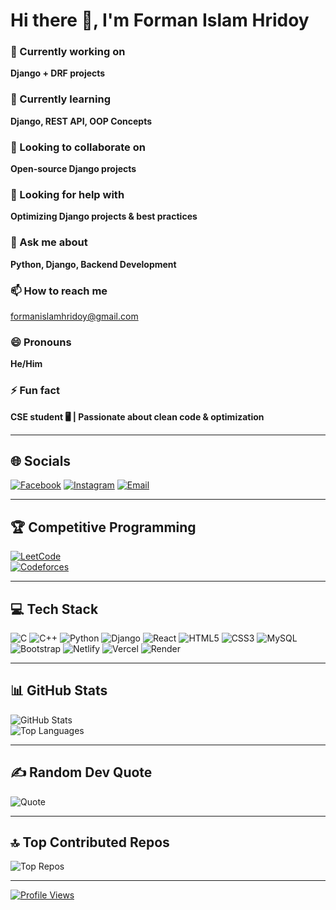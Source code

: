 # Hi there 👋, I'm Forman Islam Hridoy

### 🔭 Currently working on
**Django + DRF projects**  

### 🌱 Currently learning
**Django, REST API, OOP Concepts**  

### 👯 Looking to collaborate on
**Open-source Django projects**  

### 🤔 Looking for help with
**Optimizing Django projects & best practices**  

### 💬 Ask me about
**Python, Django, Backend Development**  

### 📫 How to reach me
[formanislamhridoy@gmail.com](mailto:formanislamhridoy@gmail.com)  

### 😄 Pronouns
**He/Him**  

### ⚡ Fun fact
**CSE student 🖥️ | Passionate about clean code & optimization**

---

## 🌐 Socials
[![Facebook](https://img.shields.io/badge/Facebook-%231877F2.svg?logo=Facebook&logoColor=white)](https://facebook.com/fardin.hridoy18)
[![Instagram](https://img.shields.io/badge/Instagram-%23E4405F.svg?logo=Instagram&logoColor=white)](https://instagram.com/fardin_hridoy____)
[![Email](https://img.shields.io/badge/Email-D14836?logo=gmail&logoColor=white)](mailto:formanislamhridoy@gmail.com)

---

## 🏆 Competitive Programming
[![LeetCode](https://img.shields.io/badge/LeetCode-FFA116?style=for-the-badge&logo=leetcode&logoColor=black)](https://leetcode.com/u/7rnVUFUcCZ/)  
[![Codeforces](https://img.shields.io/badge/Codeforces-445f9d?style=for-the-badge&logo=codeforces&logoColor=white)](https://codeforces.com/profile/MdFormanAli)

---

## 💻 Tech Stack
![C](https://img.shields.io/badge/C-%2300599C.svg?style=for-the-badge&logo=c&logoColor=white) 
![C++](https://img.shields.io/badge/C++-%2300599C.svg?style=for-the-badge&logo=c%2B%2B&logoColor=white)
![Python](https://img.shields.io/badge/Python-3670A0.svg?style=for-the-badge&logo=python&logoColor=ffdd54)
![Django](https://img.shields.io/badge/Django-%23092E20.svg?style=for-the-badge&logo=django&logoColor=white)
![React](https://img.shields.io/badge/React-%2320232a.svg?style=for-the-badge&logo=react&logoColor=%2361DAFB)
![HTML5](https://img.shields.io/badge/HTML5-%23E34F26.svg?style=for-the-badge&logo=html5&logoColor=white)
![CSS3](https://img.shields.io/badge/CSS3-%231572B6.svg?style=for-the-badge&logo=css3&logoColor=white)
![MySQL](https://img.shields.io/badge/MySQL-4479A1.svg?style=for-the-badge&logo=mysql&logoColor=white)
![Bootstrap](https://img.shields.io/badge/Bootstrap-%238511FA.svg?style=for-the-badge&logo=bootstrap&logoColor=white)
![Netlify](https://img.shields.io/badge/Netlify-%23000000.svg?style=for-the-badge&logo=netlify&logoColor=#00C7B7)
![Vercel](https://img.shields.io/badge/Vercel-%23000000.svg?style=for-the-badge&logo=vercel&logoColor=white)
![Render](https://img.shields.io/badge/Render-%46E3B7.svg?style=for-the-badge&logo=render&logoColor=white)

---

## 📊 GitHub Stats
![GitHub Stats](https://github-readme-stats.vercel.app/api?username=HridoyExe&theme=blue_navy&show_icons=true)  
![Top Languages](https://github-readme-stats.vercel.app/api/top-langs/?username=HridoyExe&theme=blue_navy&layout=compact)

---

## ✍️ Random Dev Quote
![Quote](https://quotes-github-readme.vercel.app/api?type=horizontal&theme=radical)

---

## 🔝 Top Contributed Repos
![Top Repos](https://github-contributor-stats.vercel.app/api?username=HridoyExe&limit=5&theme=dark&combine_all_yearly_contributions=true)

---

[![Profile Views](https://visitcount.itsvg.in/api?id=HridoyExe&icon=0&color=0)](https://visitcount.itsvg.in)

